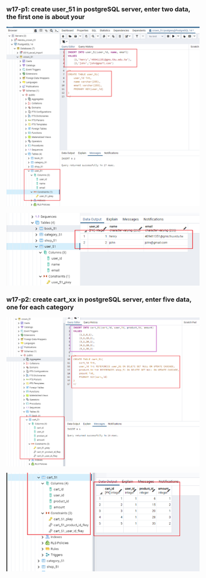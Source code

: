 ### w17-p1: create user_51 in postgreSQL server, enter two data, the first one is about your

![](w17-p1-1.png)

![](w17-p1-2.png)

### w17-p2: create cart_xx in postgreSQL server, enter five data, one for each category

![](w17-p2-1.png)

![](w17-p2-2.png)